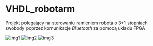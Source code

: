 # VHDL_robotarm

Projekt polegający na sterowaniu ramieniem robota o 3+1 stopniach swobody poprzez komunikacje *Bluetooth* za pomocą układu FPGA

![img1](https://github.com/Staszek1903/VHDL_robotarm/tree/master/images/IMG_20200115_110936.jpg)
![img2](https://github.com/Staszek1903/VHDL_robotarm/tree/master/images/IMG_20200115_111022.jpg)
![img3](https://github.com/Staszek1903/VHDL_robotarm/tree/master/images/IMG_20200115_111137.jpg)
